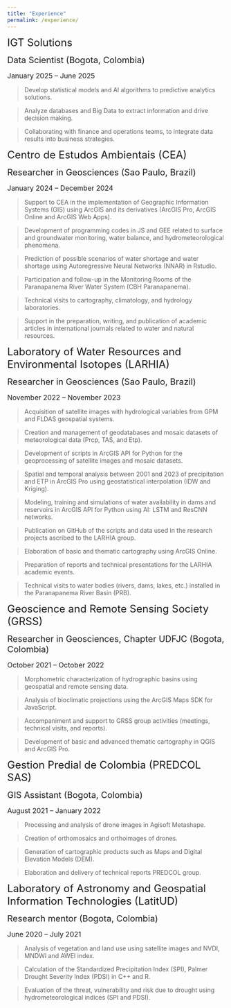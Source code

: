```yaml
---
title: "Experience"
permalink: /experience/
---
```


<span style="font-size: 24px;"> IGT Solutions </span>

<span style="font-size: 20px;"> Data Scientist (Bogota, Colombia) </span>

<span style="font-size: 16px;"> January 2025 – June 2025 </span>


> Develop statistical models and AI algorithms to predictive analytics solutions.

> Analyze databases and Big Data to extract information and drive decision making.

> Collaborating with finance and operations teams, to integrate data results into business strategies.


<span style="font-size: 24px;"> Centro de Estudos Ambientais (CEA) </span>

<span style="font-size: 20px;"> Researcher in Geosciences (Sao Paulo, Brazil) </span>

<span style="font-size: 16px;"> January 2024 – December 2024 </span>


> Support to CEA in the implementation of Geographic Information Systems (GIS) using ArcGIS and its derivatives (ArcGIS Pro, ArcGIS Online and ArcGIS Web Apps).

> Development of programming codes in JS and GEE related to surface and groundwater monitoring, water balance, and hydrometeorological phenomena.

> Prediction of possible scenarios of water shortage and water shortage using Autoregressive Neural Networks (NNAR) in Rstudio.

> Participation and follow-up in the Monitoring Rooms of the Paranapanema River Water System (CBH Paranapanema).

> Technical visits to cartography, climatology, and hydrology laboratories.

> Support in the preparation, writing, and publication of academic articles in international journals related to water and natural resources.


<span style="font-size: 24px;"> Laboratory of Water Resources and Environmental Isotopes (LARHIA) </span>

<span style="font-size: 20px;"> Researcher in Geosciences (Sao Paulo, Brazil) </span>

<span style="font-size: 16px;"> November 2022 – November 2023 </span>


> Acquisition of satellite images with hydrological variables from GPM and FLDAS geospatial systems.

> Creation and management of geodatabases and mosaic datasets of meteorological data (Prcp, TAS, and Etp).

> Development of scripts in ArcGIS API for Python for the geoprocessing of satellite images and mosaic datasets.

> Spatial and temporal analysis between 2001 and 2023 of precipitation and ETP in ArcGIS Pro using geostatistical interpolation (IDW and Kriging).

> Modeling, training and simulations of water availability in dams and reservoirs in ArcGIS API for Python using AI: LSTM and ResCNN networks.

> Publication on GitHub of the scripts and data used in the research projects ascribed to the LARHIA group.

> Elaboration of basic and thematic cartography using ArcGIS Online.

> Preparation of reports and technical presentations for the LARHIA academic events.

> Technical visits to water bodies (rivers, dams, lakes, etc.) installed in the Paranapanema River Basin (PRB).


<span style="font-size: 24px;"> Geoscience and Remote Sensing Society (GRSS) </span>

<span style="font-size: 20px;"> Researcher in Geosciences, Chapter UDFJC (Bogota, Colombia) </span>

<span style="font-size: 16px;"> October 2021 – October 2022 </span>


> Morphometric characterization of hydrographic basins using geospatial and remote sensing data.

> Analysis of bioclimatic projections using the ArcGIS Maps SDK for JavaScript.

> Accompaniment and support to GRSS group activities (meetings, technical visits, and reports).

> Development of basic and advanced thematic cartography in QGIS and ArcGIS Pro.


<span style="font-size: 24px;"> Gestion Predial de Colombia (PREDCOL SAS) </span>

<span style="font-size: 20px;"> GIS Assistant (Bogota, Colombia) </span>

<span style="font-size: 16px;"> August 2021 – January 2022 </span>


> Processing and analysis of drone images in Agisoft Metashape.

> Creation of orthomosaics and orthoimages of drones.

> Generation of cartographic products such as Maps and Digital Elevation Models (DEM).

> Elaboration and delivery of technical reports PREDCOL group.


<span style="font-size: 24px;"> Laboratory of Astronomy and Geospatial Information Technologies (LatitUD) </span>

<span style="font-size: 20px;"> Research mentor (Bogota, Colombia) </span>

<span style="font-size: 16px;"> June 2020 – July 2021 </span>
 

> Analysis of vegetation and land use using satellite images and NVDI, MNDWI and AWEI index.

> Calculation of the Standardized Precipitation Index (SPI), Palmer Drought Severity Index (PDSI) in C++ and R.

> Evaluation of the threat, vulnerability and risk due to drought using hydrometeorological indices (SPI and PDSI).
